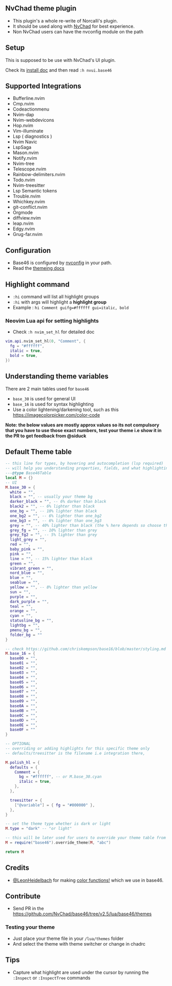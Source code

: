 ## NvChad theme plugin

- This plugin's a whole re-write of Norcalli's plugin.
- It should be used along with [NvChad](https://github.com/NvChad/NvChad) for best experience.
- Non NvChad users can have the nvconfig module on the path

## Setup
This is supposed to be use with NvChad's UI plugin.

Check its [install doc](https://github.com/NvChad/ui?tab=readme-ov-file#install)
and then read `:h nvui.base46`

## Supported Integrations

- Bufferline.nvim
- Cmp.nvim
- Codeactionmenu
- Nvim-dap
- Nvim-webdevicons
- Hop.nvim
- Vim-illuminate
- Lsp ( diagnostics )
- Nvim Navic
- LspSaga
- Mason.nvim
- Notify.nvim
- Nvim-tree
- Telescope.nvim
- Rainbow-delimiters.nvim
- Todo.nvim
- Nvim-treesitter
- Lsp Semantic tokens
- Trouble.nvim
- Whichkey.nvim
- git-conflict.nvim
- Orgmode
- diffview.nvim
- leap.nvim
- Edgy.nvim
- Grug-far.nvim

## Configuration

- Base46 is configured by [nvconfig](https://github.com/NvChad/ui/blob/v2.5/lua/nvconfig.lua) in your path.
- Read the [themeing docs](https://nvchad.com/docs/config/theming)

## Highlight command

- `:hi` command will list all highlight groups
- `:hi` with args will highlight a **highlight group**
- Example : `hi Comment guifg=#ffffff gui=italic, bold`

### Neovim Lua api for setting highlights

- Check `:h nvim_set_hl` for detailed doc

```lua
vim.api.nvim_set_hl(0, "Comment", {
  fg = "#ffffff",
  italic = true,
  bold = true,
})
```

## Understanding theme variables

There are 2 main tables used for `base46`

- `base_30` is used for general UI
- `base_16` is used for syntax highlighting
- Use a color lightening/darkening tool, such as this
  https://imagecolorpicker.com/color-code

**Note: the below values are mostly approx values so its not compulsory that you
have to use those exact numbers, test your theme i.e show it in the PR to get
feedback from @siduck**

## Default Theme table

```lua
-- this line for types, by hovering and autocompletion (lsp required)
-- will help you understanding properties, fields, and what highlightings the color used for
---@type Base46Table
local M = {}
-- UI
M.base_30 = {
  white = "",
  black = "", -- usually your theme bg
  darker_black = "", -- 6% darker than black
  black2 = "", -- 6% lighter than black
  one_bg = "", -- 10% lighter than black
  one_bg2 = "", -- 6% lighter than one_bg2
  one_bg3 = "", -- 6% lighter than one_bg3
  grey = "", -- 40% lighter than black (the % here depends so choose the perfect grey!)
  grey_fg = "", -- 10% lighter than grey
  grey_fg2 = "", -- 5% lighter than grey
  light_grey = "",
  red = "",
  baby_pink = "",
  pink = "",
  line = "", -- 15% lighter than black
  green = "",
  vibrant_green = "",
  nord_blue = "",
  blue = "",
  seablue = "",
  yellow = "", -- 8% lighter than yellow
  sun = "",
  purple = "",
  dark_purple = "",
  teal = "",
  orange = "",
  cyan = "",
  statusline_bg = "",
  lightbg = "",
  pmenu_bg = "",
  folder_bg = ""
}

-- check https://github.com/chriskempson/base16/blob/master/styling.md for more info
M.base_16 = {
  base00 = "",
  base01 = "",
  base02 = "",
  base03 = "",
  base04 = "",
  base05 = "",
  base06 = "",
  base07 = "",
  base08 = "",
  base09 = "",
  base0A = "",
  base0B = "",
  base0C = "",
  base0D = "",
  base0E = "",
  base0F = ""
}

-- OPTIONAL
-- overriding or adding highlights for this specific theme only
-- defaults/treesitter is the filename i.e integration there,

M.polish_hl = {
  defaults = {
    Comment = {
      bg = "#ffffff", -- or M.base_30.cyan
      italic = true,
    },
  },

  treesitter = {
    ["@variable"] = { fg = "#000000" },
  },
}

-- set the theme type whether is dark or light
M.type = "dark" -- "or light"

-- this will be later used for users to override your theme table from chadrc
M = require("base46").override_theme(M, "abc")

return M
```

## Credits

- [@LeonHeidelbach](https://github.com/LeonHeidelbach) for making [color functions!](https://github.com/LeonHeidelbach/lua_color_tools) which we use in base46.

## Contribute

- Send PR in the https://github.com/NvChad/base46/tree/v2.5/lua/base46/themes

### Testing your theme

- Just place your theme file in your `/lua/themes` folder
- And select the theme with theme switcher or change in chadrc

## Tips

- Capture what highlight are used under the cursor by running the `:Inspect` or
  `:InspectTree` commands
